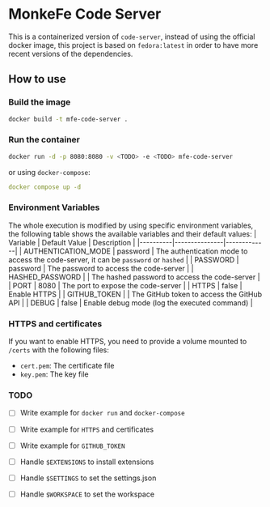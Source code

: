 # MonkeFe Code Server
This is a containerized version of `code-server`, instead of using the official docker image, this project is based on `fedora:latest` in order to have more recent versions of the dependencies.
## How to use
### Build the image
```bash
docker build -t mfe-code-server .
```
### Run the container
```bash
docker run -d -p 8080:8080 -v <TODO> -e <TODO> mfe-code-server
```
or using `docker-compose`:
```yaml
docker compose up -d
```
### Environment Variables
The whole execution is modified by using specific environment variables, the following table shows the available variables and their default values:
| Variable | Default Value | Description |
|----------|---------------|-------------|
| AUTHENTICATION_MODE | password | The authentication mode to access the code-server, it can be `password` or `hashed` |
| PASSWORD | password | The password to access the code-server |
| HASHED_PASSWORD | | The hashed password to access the code-server |
| PORT | 8080 | The port to expose the code-server |
| HTTPS | false | Enable HTTPS |
| GITHUB_TOKEN | | The GitHub token to access the GitHub API |
| DEBUG | false | Enable debug mode (log the executed command) |
### HTTPS and certificates
If you want to enable HTTPS, you need to provide a volume mounted to `/certs` with the following files:
- `cert.pem`: The certificate file
- `key.pem`: The key file
### TODO
- [ ] Write example for `docker run` and `docker-compose`
- [ ] Write example for `HTTPS` and certificates
- [ ] Write example for `GITHUB_TOKEN`
- [ ] Handle `$EXTENSIONS` to install extensions
- [ ] Handle `$SETTINGS` to set the settings.json
- [ ] Handle `$WORKSPACE` to set the workspace


